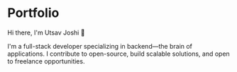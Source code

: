 # Portfolio

Hi there, I'm Utsav Joshi 👋

I'm a full-stack developer specializing in backend—the brain of applications. I contribute to open-source, build scalable solutions, and open to freelance opportunities.
